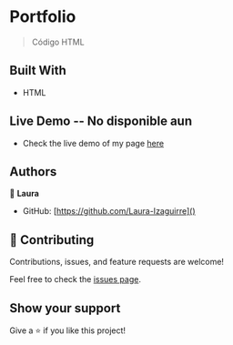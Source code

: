 # Portfolio

>Código HTML

## Built With

- HTML

## Live Demo -- No disponible aun

- Check the live demo of my page [here]()  

## Authors

👤 **Laura**

- GitHub: [https://github.com/Laura-Izaguirre]()

## 🤝 Contributing

Contributions, issues, and feature requests are welcome!

Feel free to check the [issues page](../../issues/).

## Show your support

Give a ⭐️ if you like this project!
